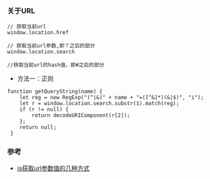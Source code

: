 
### 关于URL
```
// 获取当前url
window.location.href

// 获取当前url参数,即？之后的部分
window.location.search

//获取当前url的hash值，即#之后的部分
```
- 方法一：正则
```
function getQueryString(name) {
    let reg = new RegExp("(^|&)" + name + "=([^&]*)(&|$)", "i");
    let r = window.location.search.substr(1).match(reg);
    if (r != null) {
        return decodeURIComponent(r[2]);
    };
    return null;
 }
```

### 参考  
- [js获取url参数值的几种方式](https://www.jianshu.com/p/708c915fb905)
